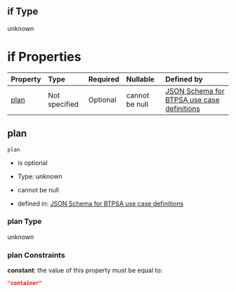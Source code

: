 ## if Type

unknown

# if Properties

| Property      | Type          | Required | Nullable       | Defined by                                                                                                                                                                                                                                    |
| :------------ | :------------ | :------- | :------------- | :-------------------------------------------------------------------------------------------------------------------------------------------------------------------------------------------------------------------------------------------- |
| [plan](#plan) | Not specified | Optional | cannot be null | [JSON Schema for BTPSA use case definitions](btpsa-usecase-properties-services-items-allof-1-then-allof-109-then-allof-0-if-properties-plan.md "undefined#/properties/services/items/allOf/1/then/allOf/109/then/allOf/0/if/properties/plan") |

## plan



`plan`

*   is optional

*   Type: unknown

*   cannot be null

*   defined in: [JSON Schema for BTPSA use case definitions](btpsa-usecase-properties-services-items-allof-1-then-allof-109-then-allof-0-if-properties-plan.md "undefined#/properties/services/items/allOf/1/then/allOf/109/then/allOf/0/if/properties/plan")

### plan Type

unknown

### plan Constraints

**constant**: the value of this property must be equal to:

```json
"container"
```
